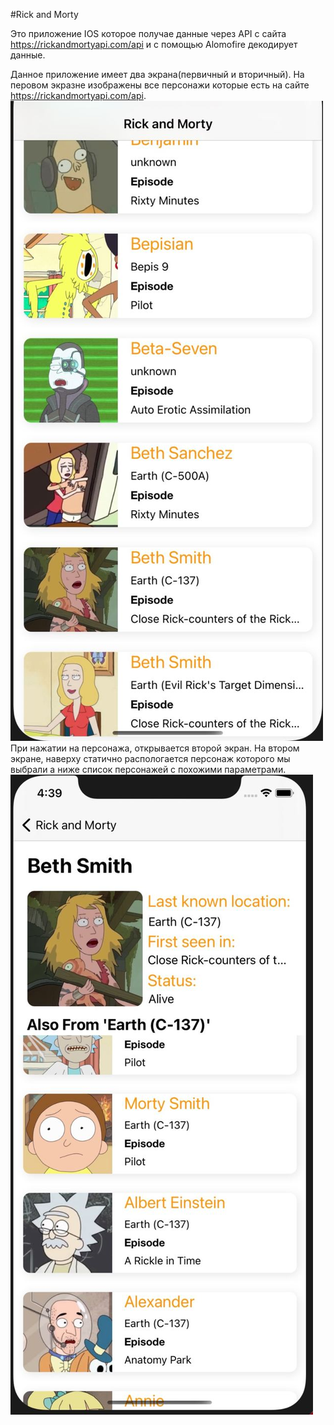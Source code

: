 #Rick and Morty

Это приложение IOS которое получае данные через API c сайта https://rickandmortyapi.com/api и с помощью Alomofire декодирует данные.

Данное приложение имеет два экрана(первичный и вторичный). На перовом экразне изображены все персонажи которые есть на сайте https://rickandmortyapi.com/api.
![картинка](https://github.com/turkankirill/RickiAndMorty-/blob/main/firstWindow.jpeg)
При нажатии на персонажа, открывается второй экран. На втором экране, наверху статично распологается персонаж которого мы выбрали а ниже список персонажей с похожими параметрами. ![картинка](https://github.com/turkankirill/RickiAndMorty-/blob/main/secondWindow.png)


